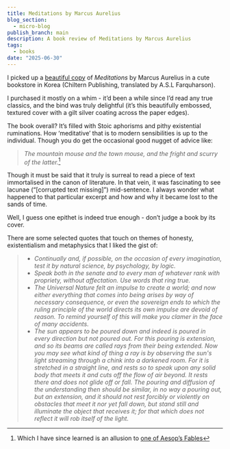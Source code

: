 ```yaml
---
title: Meditations by Marcus Aurelius
blog_section:
  - micro-blog
publish_branch: main
description: A book review of Meditations by Marcus Aurelius
tags:
  - books
date: "2025-06-30"
---
```


I picked up a [beautiful copy](https://www.chilternpublishing.co.uk/shop/classics/meditations/) of *Meditations* by Marcus Aurelius in a cute bookstore in Korea (Chiltern Publishing, translated by A.S.L Farquharson).

I purchased it mostly on a whim - it’d been a while since I’d read any true classics, and the bind was truly delightful (it’s this beautifully embossed, textured cover with a gilt silver coating across the paper edges).

The book overall? It’s filled with Stoic aphorisms and pithy existential ruminations. How ‘meditative’ that is to modern sensibilities is up to the individual. Though you do get the occasional good nugget of advice like:

> *The mountain mouse and the town mouse, and the fright and scurry of the latter.*[^1]

Though it must be said that it truly is surreal to read a piece of text immortalised in the canon of literature. In that vein, it was fascinating to see lacunae (“[corrupted text missing]”) mid-sentence. I always wonder what happened to that particular excerpt and how and why it became lost to the sands of time.

Well, I guess one epithet is indeed true enough - don’t judge a book by its cover.

There are some selected quotes that touch on themes of honesty, existentialism and metaphysics that I liked the gist of:

> - *Continually and, if possible, on the occasion of every imagination, test it by natural science, by psychology, by logic.*
> - *Speak both in the senate and to every man of whatever rank with propriety, without affectation. Use words that ring true.*
> - *The Universal Nature felt an impulse to create a world; and now either everything that comes into being arises by way of necessary consequence, or even the sovereign ends to which the ruling principle of the world directs its own impulse are devoid of reason. To remind yourself of this will make you clamer in the face of many accidents.*
> - *The sun appears to be poured down and indeed is poured in every direction but not poured out. For this pouring is extension, and so its beams are called rays from their being extended. Now you may see what kind of thing a ray is by observing the sun's light streaming through a chink into a darkened room. For it is stretched in a straight line, and rests so to speak upon any solid body that meets it and cuts off the flow of air beyond. It rests there and does not glide off or fall. The pouring and diffusion of the understanding then should be similar, in no way a pouring out, but an extension, and it should not rest forcibly or violently on obstacles that meet it nor yet fall down, but stand still and illuminate the object that receives it; for that which does not reflect it will rob itself of the light.*

[^1]: Which I have since learned is an allusion to [one of Aesop’s Fables](https://en.m.wikipedia.org/wiki/The_Town_Mouse_and_the_Country_Mouse)
